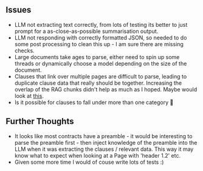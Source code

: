 ## Issues
- LLM not extracting text correctly, from lots of testing its better to just prompt for a as-close-as-possible summarisation output. 
- LLM not responding with correctly formatted JSON, so needed to do some post processing to clean this up - I am sure there are missing checks. 
- Large documents take ages to parse, either need to spin up some threads or dynamically choose a model depending on the size of the document. 
- Clauses that link over multiple pages are difficult to parse, leading to duplicate clause data that really should be together. Increasing the overlap of the RAG chunks didn't help as much as I hoped. Maybe would look at [this](https://docs.llamaindex.ai/en/v0.10.19/api/llama_index.core.schema.NodeRelationship.html).
- Is it possible for clauses to fall under more than one category 🤔

## Further Thoughts
- It looks like most contracts have a preamble - it would be interesting to parse the preamble first - then inject knowledge of the preamble into the LLM when it was extracting the clauses / relevant data. This way it may know what to expect when looking at a Page with 'header 1.2' etc.
- Given some more time I would of couse write lots of tests :) 
